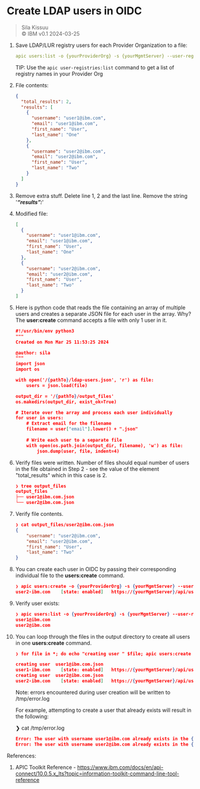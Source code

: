 # Create LDAP users in OIDC   
> Sila Kissuu  
>  &copy; IBM v0.1  2024-03-25   


1. Save LDAP/LUR registry users for each Provider Organization to a file:
    
    ```yaml
    apic users:list -o {yourProviderOrg} -s {yourMgmtServer} --user-registry {yourRegistry} --fields username,email,first_name,last_name --format json > ldap-users.json
    ```
    
    TIP: Use the `apic user-registries:list` command to get a list of registry names in your Provider Org

2. File contents:
    
    ```json
    {
      "total_results": 2,
      "results": [
        {
          "username": "user1@ibm.com",
          "email": "user1@ibm.com",
          "first_name": "User",
          "last_name": "One"
        },
        {
          "username": "user2@ibm.com",
          "email": "user2@ibm.com",
          "first_name": "User",
          "last_name": "Two"
        }
      ]
    }
    ```
    
3. Remove extra stuff. Delete line 1, 2 and the last line. Remove the string '_**“results”:**_'
4. Modified file:
    
    ```json
    [
      {
        "username": "user1@ibm.com",
        "email": "user1@ibm.com",
        "first_name": "User",
        "last_name": "One"
      },
      {
        "username": "user2@ibm.com",
        "email": "user2@ibm.com",
        "first_name": "User",
        "last_name": "Two"
      }
    ]
    ```
    
5. Here is python code that reads the file containing an array of multiple users and creates a separate JSON file for each user in the array. Why? The **user:create** command accepts a file with only 1 user in it.
    
    ```json
    #!/usr/bin/env python3
    """
    Created on Mon Mar 25 11:53:25 2024
    
    @author: sila
    """
    import json
    import os
    
    with open('/{pathTo}/ldap-users.json', 'r') as file:
        users = json.load(file)
    
    output_dir = '/{pathTo}/output_files'    
    os.makedirs(output_dir, exist_ok=True)
    
    # Iterate over the array and process each user individually
    for user in users:
        # Extract email for the filename
        filename = user["email"].lower() + ".json"
        
        # Write each user to a separate file
        with open(os.path.join(output_dir, filename), 'w') as file:
            json.dump(user, file, indent=4)
    ```
    
6. Verify files were written. Number of files should equal number of users in the file obtained in Step 2 - see the value of the element "total_results" which in this case is 2.
    
    ```json
    ❯ tree output_files
    output_files
    ├── user1@ibm.com.json
    └── user2@ibm.com.json
    ```
    
7. Verify file contents.
    
    ```json
    ❯ cat output_files/user2@ibm.com.json
    {
        "username": "user2@ibm.com",
        "email": "user2@ibm.com",
        "first_name": "User",
        "last_name": "Two"
    }
    ```
    
8. You can create each user in OIDC by passing their corresponding individual file to the **users:create** command.
    
    ```json
    ❯ apic users:create -o {yourProviderOrg} -s {yourMgmtServer} --user-registry {yourOIDCRegistry} output_files/user2@ibm.com.json
    user2-ibm.com    [state: enabled]   https://{yourMgmtServer}/api/user-registries/86441fe3-dfed-4fe6-99ef-6153b0d14afe/7311fdd9-8cee-4a34-8fdc-398ae61f9426/users/91e3a911-e687-4ae6-8867-0b31cbb85d04
    ```
    
9. Verify user exists:
    ```json
    ❯ apic users:list -o {yourProviderOrg} -s {yourMgmtServer} --user-registry {yourOIDCRegistry} | cut -d' ' -f1 | sed 's/-/@/'
    user1@ibm.com
    user2@ibm.com
    ```

10. You can loop through the files in the output directory to create all users in one **users:create** command.
    ```json
    ❯ for file in *; do echo "creating user " $file; apic users:create -o {yourProviderOrg} -s {yourMgmtServer} --user-registry {yourOIDCRegistry}$file; done 2>/tmp/error.log
    
    creating user  user1@ibm.com.json
    user1-ibm.com    [state: enabled]   https://{yourMgmtServer}/api/user-registries/86441fe3-dfed-4fe6-99ef-6153b0d14afe/7311fdd9-8cee-4a34-8fdc-398ae61f9426/users/00942444-66cd-463d-9a49-44c3223f426e
    creating user  user2@ibm.com.json
    user2-ibm.com    [state: enabled]   https://{yourMgmtServer}/api/user-registries/86441fe3-dfed-4fe6-99ef-6153b0d14afe/7311fdd9-8cee-4a34-8fdc-398ae61f9426/users/a0cb650a-d5b3-4929-8971-77606f9f90e3
    ```

    Note: errors encountered during user creation will be written to /tmp/error.log

    For example, attempting to create a user that already exists will result in the following:
    
    ❯ cat /tmp/error.log
    ```json
    Error: The user with username user1@ibm.com already exists in the {yourOIDCRegistry} identity provider.
    Error: The user with username user2@ibm.com already exists in the {yourOIDCRegistry} identity provider.
    ```


References:
1. APIC Toolkit Reference - https://www.ibm.com/docs/en/api-connect/10.0.5.x_lts?topic=information-toolkit-command-line-tool-reference


    